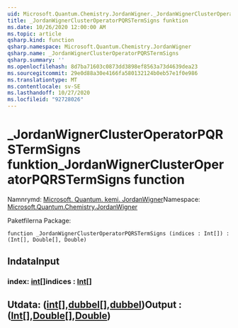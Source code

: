 ```yaml
---
uid: Microsoft.Quantum.Chemistry.JordanWigner._JordanWignerClusterOperatorPQRSTermSigns
title: _JordanWignerClusterOperatorPQRSTermSigns funktion
ms.date: 10/26/2020 12:00:00 AM
ms.topic: article
qsharp.kind: function
qsharp.namespace: Microsoft.Quantum.Chemistry.JordanWigner
qsharp.name: _JordanWignerClusterOperatorPQRSTermSigns
qsharp.summary: ''
ms.openlocfilehash: 8d7ba71603c0873dd3898ef8563a73d4639dea23
ms.sourcegitcommit: 29e0d88a30e4166fa580132124b0eb57e1f0e986
ms.translationtype: MT
ms.contentlocale: sv-SE
ms.lasthandoff: 10/27/2020
ms.locfileid: "92728026"
---
```

# <a name="_jordanwignerclusteroperatorpqrstermsigns-function"></a><span data-ttu-id="30db5-102">_JordanWignerClusterOperatorPQRSTermSigns funktion</span><span class="sxs-lookup"><span data-stu-id="30db5-102">_JordanWignerClusterOperatorPQRSTermSigns function</span></span>

<span data-ttu-id="30db5-103">Namnrymd: [Microsoft. Quantum. kemi. JordanWigner](xref:Microsoft.Quantum.Chemistry.JordanWigner)</span><span class="sxs-lookup"><span data-stu-id="30db5-103">Namespace: [Microsoft.Quantum.Chemistry.JordanWigner](xref:Microsoft.Quantum.Chemistry.JordanWigner)</span></span>

<span data-ttu-id="30db5-104">Paketfilerna [](https://nuget.org/packages/)</span><span class="sxs-lookup"><span data-stu-id="30db5-104">Package: [](https://nuget.org/packages/)</span></span>




```qsharp
function _JordanWignerClusterOperatorPQRSTermSigns (indices : Int[]) : (Int[], Double[], Double)
```


## <a name="input"></a><span data-ttu-id="30db5-105">Indata</span><span class="sxs-lookup"><span data-stu-id="30db5-105">Input</span></span>

### <a name="indices--int"></a><span data-ttu-id="30db5-106">index: [int](xref:microsoft.quantum.lang-ref.int)[]</span><span class="sxs-lookup"><span data-stu-id="30db5-106">indices : [Int](xref:microsoft.quantum.lang-ref.int)[]</span></span>





## <a name="output--intdoubledouble"></a><span data-ttu-id="30db5-107">Utdata: ([int](xref:microsoft.quantum.lang-ref.int)[],[dubbel](xref:microsoft.quantum.lang-ref.double)[],[dubbel](xref:microsoft.quantum.lang-ref.double))</span><span class="sxs-lookup"><span data-stu-id="30db5-107">Output : ([Int](xref:microsoft.quantum.lang-ref.int)[],[Double](xref:microsoft.quantum.lang-ref.double)[],[Double](xref:microsoft.quantum.lang-ref.double))</span></span>

